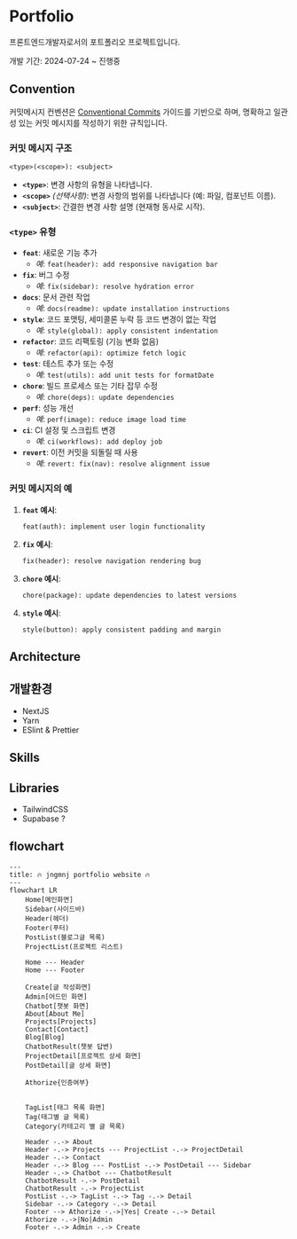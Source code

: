 # Portfolio

프론트엔드개발자로서의 포트폴리오 프로젝트입니다.

개발 기간: 2024-07-24 ~ 진행중

## Convention

커밋메시지 컨벤션은
[Conventional Commits](https://www.conventionalcommits.org/en/v1.0.0/) 가이드를
기반으로 하며, 명확하고 일관성 있는 커밋 메시지를 작성하기 위한 규칙입니다.

### 커밋 메시지 구조

```
<type>(<scope>): <subject>
```

- **`<type>`**: 변경 사항의 유형을 나타냅니다.
- **`<scope>`** _(선택사항)_: 변경 사항의 범위를 나타냅니다 (예: 파일, 컴포넌트
  이름).
- **`<subject>`**: 간결한 변경 사항 설명 (현재형 동사로 시작).

### `<type>` 유형

- **`feat`**: 새로운 기능 추가
  - _예_: `feat(header): add responsive navigation bar`
- **`fix`**: 버그 수정
  - _예_: `fix(sidebar): resolve hydration error`
- **`docs`**: 문서 관련 작업
  - _예_: `docs(readme): update installation instructions`
- **`style`**: 코드 포맷팅, 세미콜론 누락 등 코드 변경이 없는 작업
  - _예_: `style(global): apply consistent indentation`
- **`refactor`**: 코드 리팩토링 (기능 변화 없음)
  - _예_: `refactor(api): optimize fetch logic`
- **`test`**: 테스트 추가 또는 수정
  - _예_: `test(utils): add unit tests for formatDate`
- **`chore`**: 빌드 프로세스 또는 기타 잡무 수정
  - _예_: `chore(deps): update dependencies`
- **`perf`**: 성능 개선
  - _예_: `perf(image): reduce image load time`
- **`ci`**: CI 설정 및 스크립트 변경
  - _예_: `ci(workflows): add deploy job`
- **`revert`**: 이전 커밋을 되돌릴 때 사용
  - _예_: `revert: fix(nav): resolve alignment issue`

### 커밋 메시지의 예

1. **`feat` 예시**:

   ```
   feat(auth): implement user login functionality
   ```

2. **`fix` 예시**:

   ```
   fix(header): resolve navigation rendering bug
   ```

3. **`chore` 예시**:

   ```
   chore(package): update dependencies to latest versions
   ```

4. **`style` 예시**:
   ```
   style(button): apply consistent padding and margin
   ```

## Architecture

## 개발환경

- NextJS
- Yarn
- ESlint & Prettier

## Skills

## Libraries

- TailwindCSS
- Supabase ?

## flowchart

```mermaid
---
title: 🔥 jngmnj portfolio website 🔥
---
flowchart LR
	Home[메인화면]
    Sidebar(사이드바)
    Header(헤더)
    Footer(푸터)
    PostList(블로그글 목록)
    ProjectList(프로젝트 리스트)

    Home --- Header
	Home --- Footer

    Create[글 작성화면]
    Admin[어드민 화면]
    Chatbot[챗봇 화면]
    About[About Me]
    Projects[Projects]
    Contact[Contact]
    Blog[Blog]
    ChatbotResult(챗봇 답변)
    ProjectDetail[프로젝트 상세 화면]
    PostDetail[글 상세 화면]

    Athorize{인증여부}


    TagList[태그 목록 화면]
    Tag(태그별 글 목록)
    Category(카테고리 별 글 목록)

    Header -.-> About
    Header -.-> Projects --- ProjectList -.-> ProjectDetail
    Header -.-> Contact
    Header -.-> Blog --- PostList -.-> PostDetail --- Sidebar
    Header -.-> Chatbot --- ChatbotResult
    ChatbotResult -.-> PostDetail
    ChatbotResult -.-> ProjectList
    PostList -.-> TagList -.-> Tag -.-> Detail
    Sidebar -.-> Category -.-> Detail
    Footer --> Athorize -.->|Yes| Create -.-> Detail
    Athorize -.->|No|Admin
    Footer -.-> Admin -.-> Create
```
